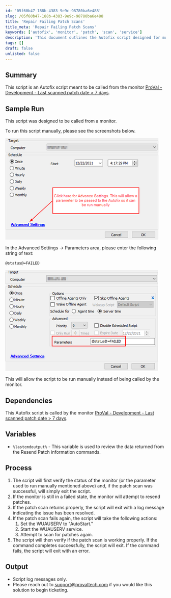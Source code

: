```yaml
---
id: '05f60b47-188b-4383-9e9c-98780ba6e488'
slug: /05f60b47-188b-4383-9e9c-98780ba6e488
title: 'Repair Failing Patch Scans'
title_meta: 'Repair Failing Patch Scans'
keywords: ['autofix', 'monitor', 'patch', 'scan', 'service']
description: 'This document outlines the Autofix script designed for monitoring patch statuses. It details the script function, dependencies, process steps, and how to run it manually. The script checks the status of patch scans and attempts to resolve issues by resending patches and managing service states.'
tags: []
draft: false
unlisted: false
---
```


## Summary

This script is an Autofix script meant to be called from the monitor [ProVal - Development - Last scanned patch date > 7 days](/docs/43acf895-0eee-4e39-ac9d-cabc5f23e9a1).

## Sample Run

This script was designed to be called from a monitor.

To run this script manually, please see the screenshots below.

![Screenshot](../../../static/img/docs/05f60b47-188b-4383-9e9c-98780ba6e488/image_1.png)

In the Advanced Settings → Parameters area, please enter the following string of text:

```
@status@=FAILED
```

![Screenshot](../../../static/img/docs/05f60b47-188b-4383-9e9c-98780ba6e488/image_2.png)

This will allow the script to be run manually instead of being called by the monitor.

## Dependencies

This Autofix script is called by the monitor [ProVal - Development - Last scanned patch date > 7 days](/docs/43acf895-0eee-4e39-ac9d-cabc5f23e9a1).

## Variables

- `%lastcmdoutput%` - This variable is used to review the data returned from the Resend Patch information commands.

## Process

1. The script will first verify the status of the monitor (or the parameter used to run manually mentioned above) and, if the patch scan was successful, will simply exit the script.
2. If the monitor is still in a failed state, the monitor will attempt to resend patches.
3. If the patch scan returns properly, the script will exit with a log message indicating the issue has been resolved.
4. If the patch scan fails again, the script will take the following actions:
   1. Set the WUAUSERV to "AutoStart."
   2. Start the WUAUSERV service.
   3. Attempt to scan for patches again.
5. The script will then verify if the patch scan is working properly. If the command completes successfully, the script will exit. If the command fails, the script will exit with an error.

## Output

- Script log messages only.
- Please reach out to [support@provaltech.com](mailto:support@provaltech.com) if you would like this solution to begin ticketing.

